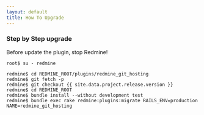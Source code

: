 ```yaml
---
layout: default
title: How To Upgrade
---
```


### Step by Step upgrade

<div class="alert alert-warning" role="alert">Before update the plugin, stop Redmine!</div>

    root$ su - redmine

    redmine$ cd REDMINE_ROOT/plugins/redmine_git_hosting
    redmine$ git fetch -p
    redmine$ git checkout {{ site.data.project.release.version }}
    redmine$ cd REDMINE_ROOT
    redmine$ bundle install --without development test
    redmine$ bundle exec rake redmine:plugins:migrate RAILS_ENV=production NAME=redmine_git_hosting

<div id="toc">
</div>
